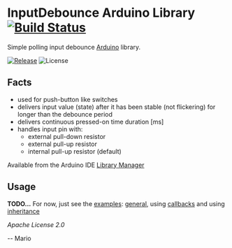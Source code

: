 # InputDebounce Arduino Library [![Build Status](https://travis-ci.org/Mokolea/InputDebounce.svg)](https://travis-ci.org/Mokolea/InputDebounce)

Simple polling input debounce [Arduino](https://www.arduino.cc/) library.

[![Release](https://img.shields.io/github/release/Mokolea/InputDebounce.svg)](https://github.com/Mokolea/InputDebounce/releases)
![License](https://img.shields.io/github/license/Mokolea/InputDebounce.svg)

## Facts
 - used for push-button like switches
 - delivers input value (state) after it has been stable (not flickering) for longer than the debounce period
 - delivers continuous pressed-on time duration [ms]
 - handles input pin with:
    - external pull-down resistor
    - external pull-up resistor
    - internal pull-up resistor (default)

Available from the Arduino IDE [Library Manager](https://www.arduino.cc/en/Guide/Libraries)

## Usage
**TODO...**
For now, just see the [examples](https://github.com/Mokolea/InputDebounce/tree/master/examples):
[general](https://github.com/Mokolea/InputDebounce/blob/master/examples/Test_InputDebounce/Test_InputDebounce.ino),
using [callbacks](https://github.com/Mokolea/InputDebounce/blob/master/examples/Test_InputDebounce_Callbacks/Test_InputDebounce_Callbacks.ino)
and using [inheritance](https://github.com/Mokolea/InputDebounce/blob/master/examples/Test_InputDebounce_Inheritance/Test_InputDebounce_Inheritance.ino)

*Apache License 2.0*

-- Mario
